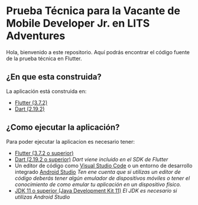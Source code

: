 # Prueba Técnica para la Vacante de Mobile Developer Jr. en LITS Adventures
Hola, bienvenido a este repositorio. Aquí podrás encontrar el código fuente de la prueba técnica en Flutter.

## ¿En que esta construida?
La aplicación está construida en:
- [Flutter (3.7.2)](https://flutter.dev)
- [Dart (2.19.2)](https://dart.dev)

## ¿Como ejecutar la aplicación?
Para poder ejecutar la aplicacion es necesario tener:
- [Flutter (3.7.2 o superior)](https://docs.flutter.dev/get-started/install)
- [Dart (2.19.2 o superior)](https://dart.dev/get-dart)
_Dart viene incluido en el SDK de Flutter_
- Un editor de código como [Visual Studio Code](https://code.visualstudio.com/) o un entorno de desarrollo integrado [Android Studio](https://developer.android.com/studio)
_Ten ene cuenta que si utilizas un editor de código deberás tener algún emulador de dispositivos móviles o tener el conocimiento de como emular tu aplicación en un dispositivo físico._
- [JDK 11 o superior (Java Development Kit 11)](https://www.oracle.com/mx/java/technologies/javase/jdk11-archive-downloads.html)
_El JDK es necesario si utilizas Android Studio_
